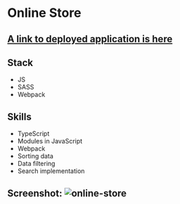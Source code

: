 # Online Store
## [A link to deployed application is here](https://rolling-scopes-school.github.io/ainswrg-JSFE2022Q1/online-store/)
## Stack
   - JS
   - SASS
   - Webpack
## Skills
   - TypeScript
   - Modules in JavaScript
   - Webpack
   - Sorting data
   - Data filtering
   - Search implementation
## Screenshot: ![online-store](https://user-images.githubusercontent.com/78231573/179978272-e4694040-d9a8-4fd8-be38-39fe70743be6.png)
